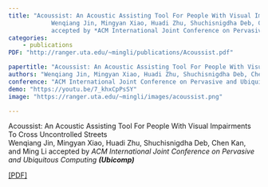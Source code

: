```yaml
---
title: "Acoussist: An Acoustic Assisting Tool For People With Visual Impairments To Cross Uncontrolled Streets  
            Wenqiang Jin, Mingyan Xiao, Huadi Zhu, Shuchisnigdha Deb, Chen Kan, and Ming Li 
            accepted by *ACM International Joint Conference on Pervasive and Ubiquitous Computing __(Ubicomp)__*"
categories:
    - publications
PDF: "http://ranger.uta.edu/~mingli/publications/Acoussist.pdf"

papertitle: "Acoussist: An Acoustic Assisting Tool For People With Visual Impairments To Cross Uncontrolled Streets"
authors: "Wenqiang Jin, Mingyan Xiao, Huadi Zhu, Shuchisnigdha Deb, Chen Kan, and Ming Li"
conference: "ACM International Joint Conference on Pervasive and Ubiquitous Computing (Ubicomp'21)"
demo: "https://youtu.be/7_khxCpPsSY"
image: "https://ranger.uta.edu/~mingli/images/acoussist.png"

---
```

Acoussist: An Acoustic Assisting Tool For People With Visual Impairments To Cross Uncontrolled Streets  
            Wenqiang Jin, Mingyan Xiao, Huadi Zhu, Shuchisnigdha Deb, Chen Kan, and Ming Li 
            accepted by *ACM International Joint Conference on Pervasive and Ubiquitous Computing __(Ubicomp)__*

[[PDF]](http://ranger.uta.edu/~mingli/publications/Acoussist.pdf) 
